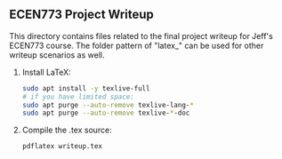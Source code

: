 ## ECEN773 Project Writeup

This directory contains files related to the final project writeup for Jeff's ECEN773 course. The folder pattern of "latex_<name>" can be used for other writeup scenarios as well.

1. Install LaTeX:
    ```bash
    sudo apt install -y texlive-full
    # if you have limited space:
    sudo apt purge --auto-remove texlive-lang-*
    sudo apt purge --auto-remove texlive-*-doc

    ```

1. Compile the .tex source:
    ```bash
    pdflatex writeup.tex
    ```
